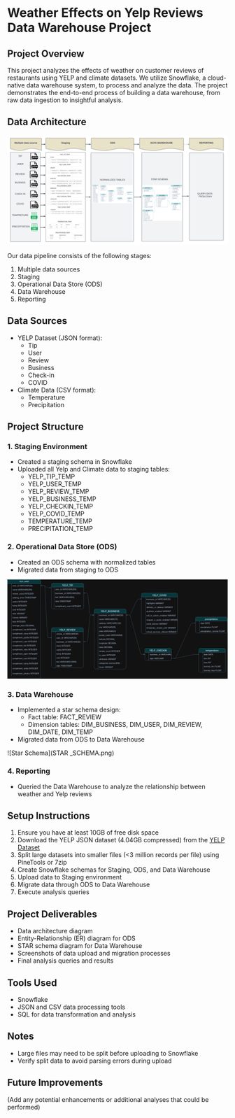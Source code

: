 # Weather Effects on Yelp Reviews Data Warehouse Project

## Project Overview
This project analyzes the effects of weather on customer reviews of restaurants using YELP and climate datasets. We utilize Snowflake, a cloud-native data warehouse system, to process and analyze the data. The project demonstrates the end-to-end process of building a data warehouse, from raw data ingestion to insightful analysis.

## Data Architecture
![Data Architecture Diagram](Data%20Architect%20digram.png)

Our data pipeline consists of the following stages:
1. Multiple data sources
2. Staging
3. Operational Data Store (ODS)
4. Data Warehouse
5. Reporting

## Data Sources
- YELP Dataset (JSON format):
  - Tip
  - User
  - Review
  - Business
  - Check-in
  - COVID
- Climate Data (CSV format):
  - Temperature
  - Precipitation

## Project Structure

### 1. Staging Environment
- Created a staging schema in Snowflake
- Uploaded all Yelp and Climate data to staging tables:
  - YELP_TIP_TEMP
  - YELP_USER_TEMP
  - YELP_REVIEW_TEMP
  - YELP_BUSINESS_TEMP
  - YELP_CHECKIN_TEMP
  - YELP_COVID_TEMP
  - TEMPERATURE_TEMP
  - PRECIPITATION_TEMP

### 2. Operational Data Store (ODS)
- Created an ODS schema with normalized tables
- Migrated data from staging to ODS

![Entity-Relationship Diagram](ERD.png)

### 3. Data Warehouse
- Implemented a star schema design:
  - Fact table: FACT_REVIEW
  - Dimension tables: DIM_BUSINESS, DIM_USER, DIM_REVIEW, DIM_DATE, DIM_TEMP
- Migrated data from ODS to Data Warehouse

![Star Schema](STAR _SCHEMA.png)

### 4. Reporting
- Queried the Data Warehouse to analyze the relationship between weather and Yelp reviews

## Setup Instructions
1. Ensure you have at least 10GB of free disk space
2. Download the YELP JSON dataset (4.04GB compressed) from the [YELP Dataset](https://www.yelp.com/dataset)
3. Split large datasets into smaller files (<3 million records per file) using PineTools or 7zip
4. Create Snowflake schemas for Staging, ODS, and Data Warehouse
5. Upload data to Staging environment
6. Migrate data through ODS to Data Warehouse
7. Execute analysis queries

## Project Deliverables
- Data architecture diagram
- Entity-Relationship (ER) diagram for ODS
- STAR schema diagram for Data Warehouse
- Screenshots of data upload and migration processes
- Final analysis queries and results

## Tools Used
- Snowflake
- JSON and CSV data processing tools
- SQL for data transformation and analysis

## Notes
- Large files may need to be split before uploading to Snowflake
- Verify split data to avoid parsing errors during upload

## Future Improvements
(Add any potential enhancements or additional analyses that could be performed)
